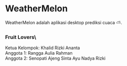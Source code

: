 # WeatherMelon
WeatherMelon adalah aplikasi desktop prediksi cuaca ⛅. 

### Fruit Lovers\
Ketua Kelompok: Khalid Rizki Ananta \
Anggota 1: Rangga Aulia Rahman \
Anggota 2: Senopati Ajeng Sinta Ayu Nadya Rizki
